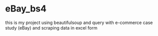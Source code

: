 # eBay_bs4

this is my project using beautifulsoup and query with e-commerce case study (eBay) and scraping data in excel form
